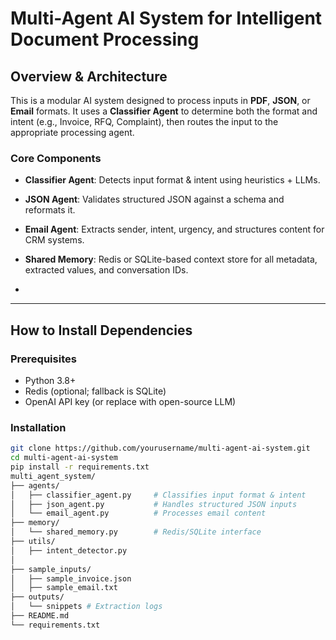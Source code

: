 # Multi-Agent AI System for Intelligent Document Processing

## Overview & Architecture

This is a modular AI system designed to process inputs in **PDF**, **JSON**, or **Email** formats. It uses a **Classifier Agent** to determine both the format and intent (e.g., Invoice, RFQ, Complaint), then routes the input to the appropriate processing agent.

### Core Components

- **Classifier Agent**: Detects input format & intent using heuristics + LLMs.
- **JSON Agent**: Validates structured JSON against a schema and reformats it.
- **Email Agent**: Extracts sender, intent, urgency, and structures content for CRM systems.
- **Shared Memory**: Redis or SQLite-based context store for all metadata, extracted values, and conversation IDs.

- 
---

## How to Install Dependencies

### Prerequisites

- Python 3.8+
- Redis (optional; fallback is SQLite)
- OpenAI API key (or replace with open-source LLM)

### Installation

```bash
git clone https://github.com/yourusername/multi-agent-ai-system.git
cd multi-agent-ai-system
pip install -r requirements.txt
multi_agent_system/
├── agents/
│   ├── classifier_agent.py     # Classifies input format & intent
│   ├── json_agent.py           # Handles structured JSON inputs
│   └── email_agent.py          # Processes email content
├── memory/
│   └── shared_memory.py        # Redis/SQLite interface
├── utils/
│   ├── intent_detector.py
│            
├── sample_inputs/
│   ├── sample_invoice.json
│   ├── sample_email.txt
├── outputs/
│   └── snippets # Extraction logs
├── README.md
└── requirements.txt


